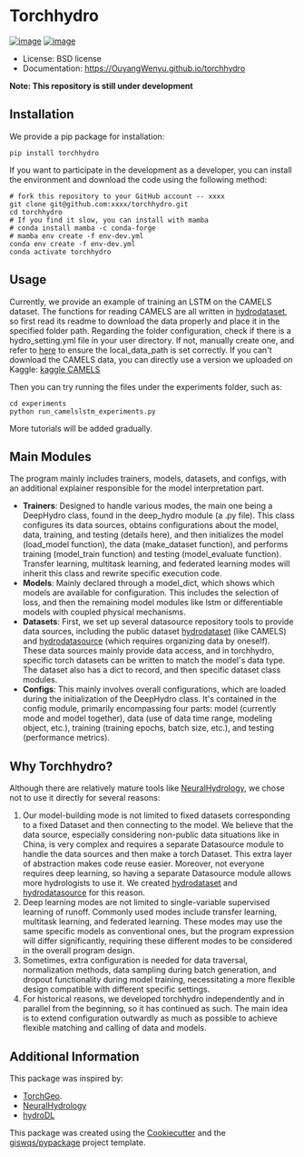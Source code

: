 <!--
 * @Author: Wenyu Ouyang
 * @Date: 2024-04-13 18:29:19
 * @LastEditTime: 2024-04-13 21:45:43
 * @LastEditors: Wenyu Ouyang
 * @Description: English version of the README
 * @FilePath: \torchhydro\README.md
 * Copyright (c) 2023-2024 Wenyu Ouyang. All rights reserved.
-->
# Torchhydro


[![image](https://img.shields.io/pypi/v/torchhydro.svg)](https://pypi.python.org/pypi/torchhydro)
[![image](https://img.shields.io/conda/vn/conda-forge/torchhydro.svg)](https://anaconda.org/conda-forge/torchhydro)

- License: BSD license
- Documentation: https://OuyangWenyu.github.io/torchhydro  

**Note: This repository is still under development**

## Installation

We provide a pip package for installation:

```Shell
pip install torchhydro
```

If you want to participate in the development as a developer, you can install the environment and download the code using the following method:

```Shell
# fork this repository to your GitHub account -- xxxx
git clone git@github.com:xxxx/torchhydro.git
cd torchhydro
# If you find it slow, you can install with mamba
# conda install mamba -c conda-forge
# mamba env create -f env-dev.yml
conda env create -f env-dev.yml
conda activate torchhydro
```

## Usage

Currently, we provide an example of training an LSTM on the CAMELS dataset. The functions for reading CAMELS are all written in [hydrodataset](https://github.com/OuyangWenyu/hydrodataset), so first read its readme to download the data properly and place it in the specified folder path. Regarding the folder configuration, check if there is a hydro_setting.yml file in your user directory. If not, manually create one, and refer to [here](https://github.com/OuyangWenyu/torchhydro/blob/6aec414d99e35f4f1672903eb9e18e8eebeadb09/torchhydro/__init__.py#L34) to ensure the local_data_path is set correctly. If you can't download the CAMELS data, you can directly use a version we uploaded on Kaggle: [kaggle CAMELS](https://www.kaggle.com/datasets/headwater/camels)

Then you can try running the files under the experiments folder, such as:

```Shell
cd experiments
python run_camelslstm_experiments.py
```

More tutorials will be added gradually.

## Main Modules

The program mainly includes trainers, models, datasets, and configs, with an additional explainer responsible for the model interpretation part.

- **Trainers**: Designed to handle various modes, the main one being a DeepHydro class, found in the deep_hydro module (a .py file). This class configures its data sources, obtains configurations about the model, data, training, and testing (details here), and then initializes the model (load_model function), the data (make_dataset function), and performs training (model_train function) and testing (model_evaluate function). Transfer learning, multitask learning, and federated learning modes will inherit this class and rewrite specific execution code.
- **Models**: Mainly declared through a model_dict, which shows which models are available for configuration. This includes the selection of loss, and then the remaining model modules like lstm or differentiable models with coupled physical mechanisms.
- **Datasets**: First, we set up several datasource repository tools to provide data sources, including the public dataset [hydrodataset](https://github.com/OuyangWenyu/hydrodataset) (like CAMELS) and [hydrodatasource](https://github.com/iHeadWater/hydrodatasource) (which requires organizing data by oneself). These data sources mainly provide data access, and in torchhydro, specific torch datasets can be written to match the model's data type. The dataset also has a dict to record, and then specific dataset class modules.
- **Configs**: This mainly involves overall configurations, which are loaded during the initialization of the DeepHydro class. It's contained in the config module, primarily encompassing four parts: model (currently mode and model together), data (use of data time range, modeling object, etc.), training (training epochs, batch size, etc.), and testing (performance metrics).

## Why Torchhydro?

Although there are relatively mature tools like [NeuralHydrology](https://github.com/neuralhydrology/neuralhydrology), we chose not to use it directly for several reasons:
1. Our model-building mode is not limited to fixed datasets corresponding to a fixed Dataset and then connecting to the model. We believe that the data source, especially considering non-public data situations like in China, is very complex and requires a separate Datasource module to handle the data sources and then make a torch Dataset. This extra layer of abstraction makes code reuse easier. Moreover, not everyone requires deep learning, so having a separate Datasource module allows more hydrologists to use it. We created [hydrodataset](https://github.com/OuyangWenyu/hydrodataset) and [hydrodatasource](https://github.com/iHeadWater/hydrodatasource) for this reason.
2. Deep learning modes are not limited to single-variable supervised learning of runoff. Commonly used modes include transfer learning, multitask learning, and federated learning. These modes may use the same specific models as conventional ones, but the program expression will differ significantly, requiring these different modes to be considered in the overall program design.
3. Sometimes, extra configuration is needed for data traversal, normalization methods, data sampling during batch generation, and dropout functionality during model training, necessitating a more flexible design compatible with different specific settings.
4. For historical reasons, we developed torchhydro independently and in parallel from the beginning, so it has continued as such. The main idea is to extend configuration outwardly as much as possible to achieve flexible matching and calling of data and models.

## Additional Information

This package was inspired by:

- [TorchGeo](https://torchgeo.readthedocs.io/en/stable/).
- [NeuralHydrology](https://github.com/neuralhydrology/neuralhydrology)
- [hydroDL](https://github.com/mhpi/hydroDL)

This package was created using the [Cookiecutter](https://github.com/cookiecutter/cookiecutter) and the [giswqs/pypackage](https://github.com/giswqs/pypackage) project template.
